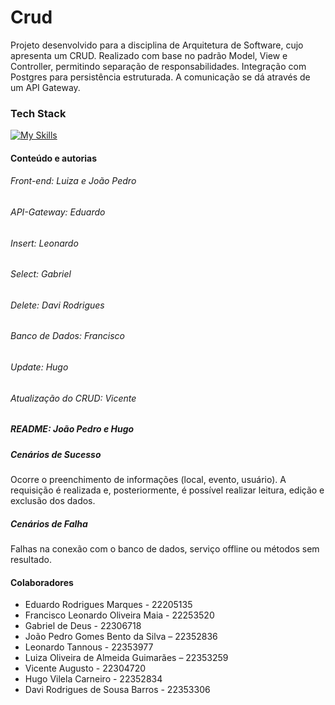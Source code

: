 
# Crud

Projeto desenvolvido para a disciplina de Arquitetura de Software, cujo apresenta um CRUD.
Realizado com base no padrão Model, View e Controller, permitindo separação de responsabilidades. Integração com Postgres para persistência estruturada. A comunicação se dá através de um API Gateway.

### Tech Stack

[![My Skills](https://skillicons.dev/icons?i=ts,js,java,html)](https://skillicons.dev)

#### Conteúdo e autorias

###### Front-end: Luiza e João Pedro

###### API-Gateway: Eduardo

###### Insert: Leonardo

###### Select: Gabriel

###### Delete: Davi Rodrigues

###### Banco de Dados: Francisco

###### Update: Hugo

###### Atualização do CRUD: Vicente

##### README: João Pedro e Hugo

##### Cenários de Sucesso
Ocorre o preenchimento de informações (local, evento, usuário). A requisição é realizada e, posteriormente, é possível realizar leitura, edição e exclusão dos dados.
##### Cenários de Falha
Falhas na conexão com o banco de dados, serviço offline ou métodos sem resultado.

#### Colaboradores

- Eduardo Rodrigues Marques - 22205135 
- Francisco Leonardo Oliveira Maia - 22253520 
- Gabriel de Deus - 22306718 
- João Pedro Gomes Bento da Silva – 22352836 
- Leonardo Tannous - 22353977 
- Luiza Oliveira de Almeida Guimarães – 22353259 
- Vicente Augusto - 22304720 
- Hugo Vilela Carneiro - 22352834
- Davi Rodrigues de Sousa Barros - 22353306
